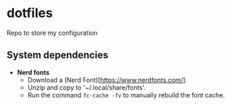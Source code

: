 # dotfiles
Repo to store my configuration

## System dependencies
- **Nerd fonts**
    - Download a (Nerd Font)[https://www.nerdfonts.com/].
    - Unzip and copy to '~/.local/share/fonts'.
    - Run the command `fc-cache -fv` to manually rebuild the font cache.

